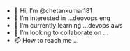 - 👋 Hi, I’m @chetankumar181
- 👀 I’m interested in ...deovops eng
- 🌱 I’m currently learning ...devops aws
- 💞️ I’m looking to collaborate on ...
- 📫 How to reach me ...

<!---
chetankumar181/chetankumar181 is a ✨ special ✨ repository because its `README.md` (this file) appears on your GitHub profile.
You can click the Preview link to take a look at your changes.
---
